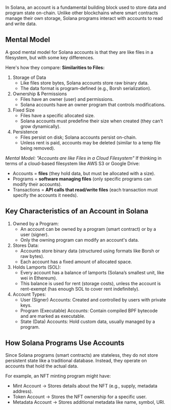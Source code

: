 In Solana, an account is a fundamental building block used to store data and program state on-chain. 
Unlike other blockchains where smart contracts manage their own storage, Solana programs interact with accounts to read and write data.

## Mental Model
A good mental model for Solana accounts is that they are like files in a filesystem, but with some key differences. 

Here's how they compare:
**Similarities to Files:**
1. Storage of Data
    - Like files store bytes, Solana accounts store raw binary data.
    - The data format is program-defined (e.g., Borsh serialization).
2. Ownership & Permissions
    - Files have an owner (user) and permissions.
    - Solana accounts have an owner program that controls modifications.
3. Fixed Size
    - Files have a specific allocated size.
    - Solana accounts must predefine their size when created (they can’t grow dynamically).
4. Persistence
    - Files persist on disk; Solana accounts persist on-chain.
    - Unless rent is paid, accounts may be deleted (similar to a temp file being removed).

*Mental Model: "Accounts are like Files in a Cloud Filesystem"*
If thinking in terms of a cloud-based filesystem like AWS S3 or Google Drive:
- Accounts = **files** (they hold data, but must be allocated with a size).
- Programs = **software managing files** (only specific programs can modify their accounts).
- Transactions = **API calls that read/write files** (each transaction must specify the accounts it needs).

## Key Characteristics of an Account in Solana
1. Owned by a Program:
    - An account can be owned by a program (smart contract) or by a user (signer).
    - Only the owning program can modify an account's data.
2. Stores Data:
    - Accounts store binary data (structured using formats like Borsh or raw bytes).
    - Each account has a fixed amount of allocated space.
3. Holds Lamports (SOL):
    - Every account has a balance of lamports (Solana’s smallest unit, like wei in Ethereum).
    - This balance is used for rent (storage costs), unless the account is rent-exempt (has enough SOL to cover rent indefinitely).
4. Account Types:
    - User (Signer) Accounts: Created and controlled by users with private keys.
    - Program (Executable) Accounts: Contain compiled BPF bytecode and are marked as executable.
    - State (Data) Accounts: Hold custom data, usually managed by a program.

## How Solana Programs Use Accounts
Since Solana programs (smart contracts) are stateless, they do not store persistent state like a traditional database.
Instead, they operate on accounts that hold the actual data.

For example, an NFT minting program might have:
- Mint Account → Stores details about the NFT (e.g., supply, metadata address).
- Token Account → Stores the NFT ownership for a specific user.
- Metadata Account → Stores additional metadata like name, symbol, URI.



